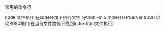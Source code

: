 常用的命令行

node 文件路径  在node环境下执行文件
python -m SimpleHTTPServer 8080    启动8080端口(在当前文件路径下找到index.html文件执行)